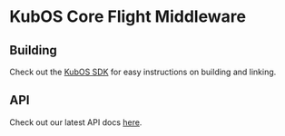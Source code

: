# KubOS Core Flight Middleware

## Building

Check out the [KubOS SDK](http://docs.kubos.co/latest/md_docs_kubos-sdk.html) for easy instructions on building and linking.

## API

Check out our latest API docs [here](http://docs.kubos.co/latest/kubos-core/index.html).
